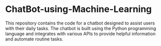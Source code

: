 # ChatBot-using-Machine-Learning
This repository contains the code for a chatbot designed to assist users with their daily tasks. The chatbot is built using the Python programming language and integrates with various APIs to provide helpful information and automate routine tasks. 
